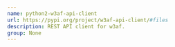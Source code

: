 ```yaml
---
name: python2-w3af-api-client
url: https://pypi.org/project/w3af-api-client/#files
description: REST API client for w3af.
group: None
---
```

